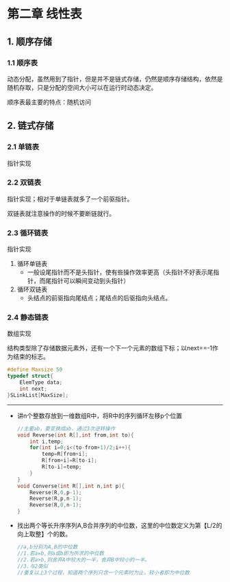 # 第二章 线性表

## 1. 顺序存储

### 1.1 顺序表

动态分配，虽然用到了指针，但是并不是链式存储，仍然是顺序存储结构，依然是随机存取，只是分配的空间大小可以在运行时动态决定。

顺序表最主要的特点：随机访问

## 2. 链式存储

### 2.1 单链表

指针实现

### 2.2 双链表

指针实现；相对于单链表就多了一个前驱指针。

双链表就注意操作的时候不要断链就行。

### 2.3 循环链表

指针实现

1. 循环单链表
   - 一般设尾指针而不是头指针，使有些操作效率更高（头指针不好表示尾指针，而尾指针可以瞬间变动到头指针）
2. 循环双链表
   - 头结点的前驱指向尾结点；尾结点的后驱指向头结点。

### 2.4 静态链表

数组实现

结构类型除了存储数据元素外，还有一个下一个元素的数组下标；以next==-1作为结束的标志。

```c
#define Maxsize 50
typedef struct{
    ElemType data;
    int next;
}SLinkList[MaxSize];
```





---

- 讲n个整数存放到一维数组R中，将R中的序列循环左移p个位置

  ```c
  //主要ab，要变换成ab，通过3次逆转操作
  void Reverse(int R[],int from,int to){
      int i,temp;
      for(int i=0;i<(to-from+1)/2;i++){
          temp=R[from+i];
          R[from+i]=R[to-i];
          R[to-i]=temp;
      }
  }
  void Converse(int R[],int n,int p){
      Reverse(R,0,p-1);
      Reverse(R,p,n-1);
      Reverse(R,0,n-1);
  }
  ```

- 找出两个等长升序序列A,B合并序列的中位数，这里的中位数定义为第【L/2的向上取整】个的数。

  ```c
  //a,b分别为A,B的中位数
  //1.若a=b,则a或b即为所求的中位数
  //2.若a>b,则舍弃A中较大的一半，舍弃B中较小的一半。
  //3.与2类似
  //重复以上3个过程，知道两个序列只含一个元素时为止，较小者即为中位数
  
  ```




